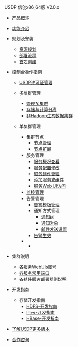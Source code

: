 <div class="sidebar_title icon_"> USDP 信创x86_64版 V2.0.x</div>   



* [产品概述](usdpdc/xc_x86_2.1.x/README)
* [功能介绍](usdpdc/xc_x86_2.1.x/release_notes)
* 规划及安装
  * [资源规划](usdpdc/xc_x86_2.1.x/plan&create/deploy_plan)
  * [部署流程](usdpdc/xc_x86_2.1.x/plan&create/install_v2)
  * [首次创建](usdpdc/xc_x86_2.1.x/plan&create/first_create)
* 控制台操作指南
  * [USDP许可证管理](usdpdc/license/license)
  * 多集群管理
  
    * [管理多集群](usdpdc/clusters/clusters)
    * [存储与计算分离](usdpdc/clusters/clusters_separation)
    * [非Hadoop生态数据集群](usdpdc/clusters/clusters_others)
  * 单集群管理
    * 集群节点
      * [节点管理](usdpdc/1.0.x/webconsole/node)
      * [节点扩展](usdpdc/1.0.x/webconsole/node_add)
    * 服务管理
      * [服务概况查看](usdpdc/1.0.x/webconsole/service_state)
      * [服务配置修改](usdpdc/1.0.x/webconsole/service_config)
      * [服务组件管理](usdpdc/1.0.x/webconsole/service_component)
      * [添加服务或组件](usdpdc/1.0.x/webconsole/service_extension)
      * [服务Web UI访问](usdpdc/1.0.x/webconsole/service_web)
    * [监控管理](usdpdc/1.0.x/webconsole/monitor)
    * 告警管理
      * [告警模板管理](usdpdc/1.0.x/webconsole/alarmTemplate)
      * 通知方式管理
        * [通知组](usdpdc/1.0.x/webconsole/alarmInform_group)
        * [通知对象](usdpdc/1.0.x/webconsole/alarmInform_object)
        * [邮件发送设置](usdpdc/1.0.x/webconsole/alarmInform_email)
      * [告警生效](usdpdc/1.0.x/webconsole/alarmTemplate_work)
    * <!--服务诊断-->
      * <!--[日志查询](usdpdc/1.0.x/webconsole/logQuery)-->
* 集群说明
  * [各服务WebUIs账号](usdpdc/xc_x86_2.1.x/cluster_notes/login)
  * [各服务常用端口](usdpdc/xc_x86_2.1.x/cluster_notes/ports)
  * [各组件服务部署规则说明](usdpdc/xc_x86_2.1.x/cluster_notes/rule)
* 开发指南
  * 存储开发指南
    * [HDFS-开发指南](usdpdc/developer/hdfs)
    * [Hive-开发指南](usdpdc/developer/hive)
    * [HBase-开发指南](usdpdc/developer/hbase)
    
* [了解USDP更多版本](usdpdc/component/version)
* [合作咨询](https://spt.ucloud.cn/30001)

